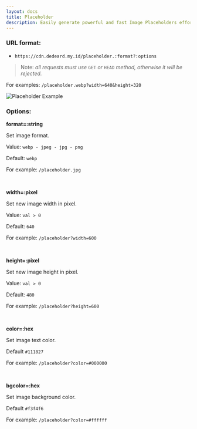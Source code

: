 ```yaml
---
layout: docs
title: Placeholder
description: Easily generate powerful and fast Image Placeholders effortlessly.
---
```


### URL format:

- `https://cdn.dedeard.my.id/placeholder.:format?:options`

> Note: _all requests must use_ `GET` _or_ `HEAD` _method, otherwise it will be rejected._

For examples:
`/placeholder.webp?width=640&height=320`

![Placeholder Example](https://cdn.dedeard.my.id/placeholder.webp?width=720&height=320)

### Options:

**format=:string**

Set image format.

Value: `webp - jpeg - jpg - png`

Default: `webp`

For example: `/placeholder.jpg`

<br>

**width=:pixel**

Set new image width in pixel.

Value: `val > 0`

Default: `640`

For example: `/placeholder?width=600`

<br />

**height=:pixel**

Set new image height in pixel.

Value: `val > 0`

Default: `480`

For example: `/placeholder?height=600`

<br />

**color=:hex**

Set image text color.

Default `#111827`

For example: `/placeholder?color=#000000`

<br />

**bgcolor=:hex**

Set image background color.

Default `#f3f4f6`

For example: `/placeholder?color=#ffffff`
